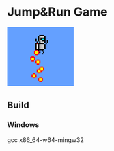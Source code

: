 # Jump&Run Game

![screenshot](res/GameScreenshot1.PNG)

## Build
### Windows
gcc x86_64-w64-mingw32

